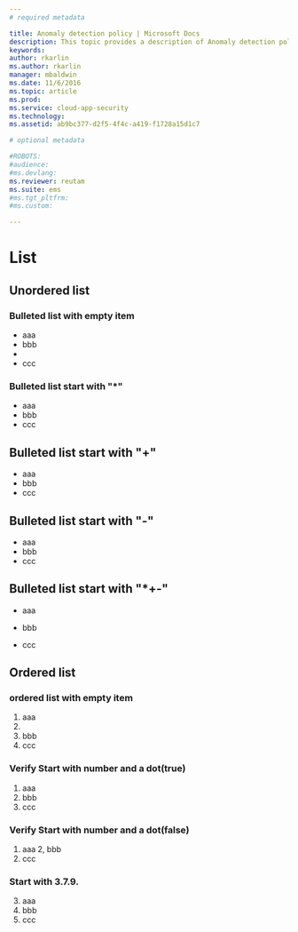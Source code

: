 ```yaml
---
# required metadata

title: Anomaly detection policy | Microsoft Docs
description: This topic provides a description of Anomaly detection policies and provides reference information about the building blocks of an anomaly detection policy.
keywords:
author: rkarlin
ms.author: rkarlin
manager: mbaldwin
ms.date: 11/6/2016
ms.topic: article
ms.prod:
ms.service: cloud-app-security
ms.technology:
ms.assetid: ab9bc377-d2f5-4f4c-a419-f1728a15d1c7

# optional metadata

#ROBOTS:
#audience:
#ms.devlang:
ms.reviewer: reutam
ms.suite: ems
#ms.tgt_pltfrm:
#ms.custom:

---
```


# List
## Unordered list
### Bulleted list with empty item
* aaa
* bbb
* 
* ccc
### Bulleted list start with "*" 
* aaa
* bbb
* ccc
## Bulleted list start with "+"
+ aaa
+ bbb
+ ccc
## Bulleted list start with "-"
- aaa
- bbb
- ccc
## Bulleted list start with "*+-" 
* aaa
+ bbb
- ccc

## Ordered list
### ordered list with empty item
1. aaa
2. 
3. bbb
4. ccc
### Verify Start with number and a dot(true)
1. aaa
2. bbb
3. ccc
### Verify Start with number and a dot(false)
1. aaa
2, bbb
3. ccc
### Start with 3.7.9.
3. aaa
7. bbb
9. ccc
 